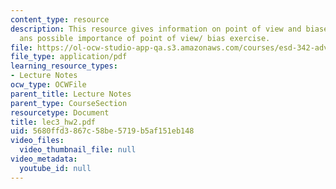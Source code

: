 ```yaml
---
content_type: resource
description: This resource gives information on point of view and biases presentations,
  ans possible importance of point of view/ bias exercise.
file: https://ol-ocw-studio-app-qa.s3.amazonaws.com/courses/esd-342-advanced-system-architecture-spring-2006/5680ffd3867c58be5719b5af151eb148_lec3_hw2.pdf
file_type: application/pdf
learning_resource_types:
- Lecture Notes
ocw_type: OCWFile
parent_title: Lecture Notes
parent_type: CourseSection
resourcetype: Document
title: lec3_hw2.pdf
uid: 5680ffd3-867c-58be-5719-b5af151eb148
video_files:
  video_thumbnail_file: null
video_metadata:
  youtube_id: null
---
```

